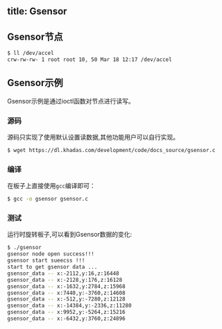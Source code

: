 title: Gsensor
---

## Gsensor节点

```sh
$ ll /dev/accel 
crw-rw-rw- 1 root root 10, 50 Mar 18 12:17 /dev/accel
```

## Gsensor示例

Gsensor示例是通过ioctl函数对节点进行读写。

### 源码

源码只实现了使用默认设置读数据,其他功能用户可以自行实现。

```sh
$ wget https://dl.khadas.com/development/code/docs_source/gsensor.c
```

### 编译

在板子上直接使用`gcc`编译即可：

```sh
$ gcc -o gsensor gsensor.c
```


### 测试

运行时旋转板子,可以看到Gsensor数据的变化:

```sh
$ ./gsensor
gsensor node open success!!!
gsensor start sueecss !!!
start to get gsensor data ...
gsensor_data -- x:-2112,y:16,z:16448
gsensor_data -- x:-2128,y:176,z:16128
gsensor_data -- x:-1632,y:2784,z:15968
gsensor_data -- x:7440,y:-3760,z:14608
gsensor_data -- x:-512,y:-7280,z:12128
gsensor_data -- x:-14384,y:-2336,z:11280
gsensor_data -- x:9952,y:-5264,z:15216
gsensor_data -- x:-6432,y:3760,z:24896
```


